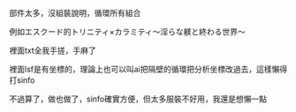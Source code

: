 部件太多，沒組裝說明，循環所有組合

例如エスクード的トリニティ×カラミティ～淫らな躾と終わる世界～

裡面txt全我手搓，手麻了

裡面lsf是有坐標的，理論上也可以叫ai把隔壁的循環把分析坐標改過去，這樣懶得打sinfo

不過算了，做也做了，sinfo確實方便，但太多服裝不好用，我還是想懶一點
